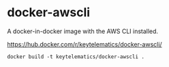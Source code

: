 # docker-awscli

A docker-in-docker image with the AWS CLI installed.

https://hub.docker.com/r/keytelematics/docker-awscli/

```
docker build -t keytelematics/docker-awscli .
```
